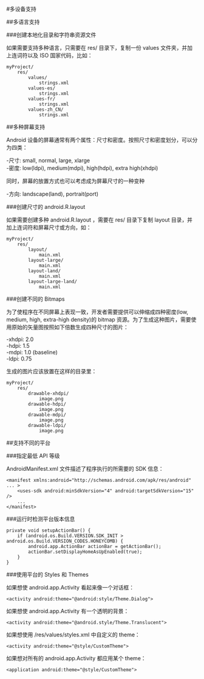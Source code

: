 #多设备支持

##多语言支持

###创建本地化目录和字符串资源文件

如果需要支持多种语言，只需要在 res/ 目录下，复制一份 values 文件夹，并加上连词符以及 ISO 国家代码，比如：

	myProject/
		res/
			values/
				strings.xml
			values-es/
				strings.xml
			values-fr/
				strings.xml
			values-zh_CN/
				strings.xml

##多种屏幕支持

Android 设备的屏幕通常有两个属性：尺寸和密度。按照尺寸和密度划分，可以分为四类：

-尺寸: small, normal, large, xlarge  
-密度: low(ldpi), medium(mdpi), high(hdpi), extra high(xhdpi)  

同时，屏幕的放置方式也可以考虑成为屏幕尺寸的一种变种

-方向: landscape(land), portrait(port)  

###创建尺寸的 android.R.layout

如果需要创建多种 android.R.layout ，需要在 res/ 目录下复制 layout 目录，并加上连词符和屏幕尺寸或方向，如：

	myProject/
		res/
			layout/
				main.xml
			layout-large/
				main.xml
			layout-land/
				main.xml
			layout-large-land/
				main.xml
###创建不同的 Bitmaps

为了使程序在不同屏幕上表现一致，开发者需要提供可以伸缩成四种密度(low, medium, high, extra-high density)的 bitmap 资源。为了生成这种图片，需要使用原始的矢量图按照如下倍数生成四种尺寸的图片：

-xhdpi: 2.0  
-hdpi: 1.5  
-mdpi: 1.0 (baseline)  
-ldpi: 0.75  

生成的图片应该放置在这样的目录里：  

	myProject/
		res/
			drawable-xhdpi/
				image.png
			drawable-hdpi/
				image.png
			drawable-mdpi/
				image.png
			drawable-ldpi/
				image.png

##支持不同的平台

###指定最低 API 等级

AndroidManifest.xml 文件描述了程序执行的所需要的 SDK 信息：

	<manifest xmlns:android="http://schemas.android.com/apk/res/android" ... >
		<uses-sdk android:minSdkVersion="4" android:targetSdkVersion="15" />
		...
	</manifest>

###运行时检测平台版本信息

	private void setupActionBar() {
		if (android.os.Build.VERSION.SDK_INIT > android.os.Build.VERSION_CODES.HONEYCOMB) {
			android.app.ActionBar actionBar = getActionBar();
			actionBar.setDisplayHomeAsUpEnabled(true);
		}
	}

###使用平台的 Styles 和 Themes

如果想使 android.app.Activity 看起来像一个对话框：

	<activity android:theme="@android:style/Theme.Dialog">

如果想使 android.app.Activity 有一个透明的背景：

	<activity android:theme="@android.style/Theme.Translucent">

如果想使用 /res/values/styles.xml 中自定义的 theme：

	<activity android:theme="@style/CustomTheme">

如果想对所有的 android.app.Activity 都应用某个 theme：

	<application android:theme="@style/CustomTheme">

